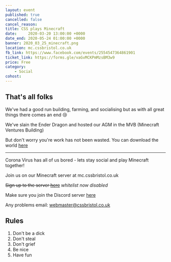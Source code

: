 ```yaml
---
layout: event
published: true
cancelled: false
cancel_reason:
title: CSS plays Minecraft
date:     2020-03-20 13:00:00 +0000
date_end: 2020-05-24 01:00:00 +0000
banner: 2020_03_25_minecraft.png
location: mc.cssbristol.co.uk
fb_link: https://www.facebook.com/events/2554547364861901
ticket_link: https://forms.gle/vaGvMCKPmMzsBM3w9
price: Free
category:
    - Social
cohost:
---
```

## That's all folks
We've had a good run building, farming, and socialising but as with all great things there comes an end 😢

We've slain the Ender Dragon and hosted our AGM in the MVB (Minecraft Ventures Building)

But don't worry you're work has not been wasted. You can download the world [here](https://drive.google.com/file/d/1YBXUcCRvF-c4AQkl2nOdWEgct8oMJY_E/view?usp=sharing)

---
Corona Virus has all of us bored - lets stay social and play Minecraft together!

Join us on our Minecraft server at mc.cssbristol.co.uk

~~Sign up to the server [here](https://forms.gle/vaGvMCKPmMzsBM3w9)~~ *whitelist now disabled*

Make sure you join the Discord server [here](https://discord.gg/nYwbhf8)

Any problems email: [webmaster@cssbristol.co.uk](mailto:webmaster@cssbristol.co.uk)

## Rules
1. Don't be a dick
2. Don't steal
3. Don't grief
4. Be nice
5. Have fun
